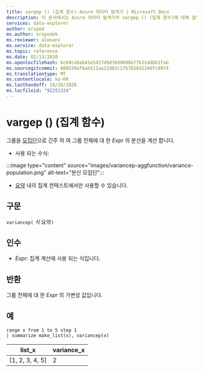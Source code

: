 ```yaml
---
title: vargep () (집계 함수)-Azure 데이터 탐색기 | Microsoft Docs
description: 이 문서에서는 Azure 데이터 탐색기의 vargep () (집계 함수)에 대해 설명 합니다.
services: data-explorer
author: orspod
ms.author: orspodek
ms.reviewer: alexans
ms.service: data-explorer
ms.topic: reference
ms.date: 02/13/2020
ms.openlocfilehash: 6cb9ce6ab41e5417d9d39d90d6b7fb31dd8b1fab
ms.sourcegitcommit: 608539af6ab511aa11d82c17b782641340fc8974
ms.translationtype: MT
ms.contentlocale: ko-KR
ms.lasthandoff: 10/20/2020
ms.locfileid: "92251324"
---
```

# <a name="variancep-aggregation-function"></a>vargep () (집계 함수)

그룹을 [모집단](https://en.wikipedia.org/wiki/Statistical_population)으로 간주 하 여 그룹 전체에 대 한 *Expr* 의 분산을 계산 합니다. 

* 사용 되는 수식:

:::image type="content" source="images/variancep-aggfunction/variance-population.png" alt-text="분산 모집단":::

* [요약](summarizeoperator.md) 내의 집계 컨텍스트에서만 사용할 수 있습니다.

## <a name="syntax"></a>구문

`variancep(` *식* 요약`)`

## <a name="arguments"></a>인수

* *Expr*: 집계 계산에 사용 되는 식입니다. 

## <a name="returns"></a>반환

그룹 전체에 대 한 *Expr* 의 가변성 값입니다.
 
## <a name="examples"></a>예

```kusto
range x from 1 to 5 step 1
| summarize make_list(x), variancep(x) 
```

|list_x|variance_x|
|---|---|
|[1, 2, 3, 4, 5]|2|